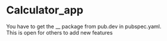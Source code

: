 # Calculator_app
You have to get the __ package from pub.dev in pubspec.yaml.
<br>
This is open for others to add new features
